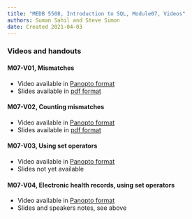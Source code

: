 ```yaml
---
title: "MEDB 5508, Introduction to SQL, Module07, Videos"
authors: Suman Sahil and Steve Simon
date: Created 2021-04-03
---
```


### Videos and handouts

#### M07-V01, Mismatches

+ Video available in [Panopto format][m07v01]
+ Slides available in [pdf format][git1]

#### M07-V02, Counting mismatches

+ Video available in [Panopto format][m07v02]
+ Slides available in [pdf format][git2]

#### M07-V03, Using set operators

+ Video available in [Panopto format][m07v03]
+ Slides not yet available

#### M07-V04, Electronic health records, using set operators

+ Video available in [Panopto format][m07v04]
+ Slides and speakers notes, see above


[git1]: https://github.com/pmean/introduction-to-sql/blob/master/results/m07-v01-mismatches.pdf
[git2]: https://github.com/pmean/introduction-to-sql/blob/master/results/m07-v02-counting-mismatches.pdf

[m07v01]: https://umsystem.hosted.panopto.com/Panopto/Pages/Viewer.aspx?id=60290cf7-f6c7-4e05-8973-aaf40158fcd2
[m07v02]: https://umsystem.hosted.panopto.com/Panopto/Pages/Viewer.aspx?id=902a7780-2684-4495-8fc4-aaf40165ca75
[m07v03]: https://umsystem.hosted.panopto.com/Panopto/Pages/Viewer.aspx?id=25e3a256-fcd6-448c-9fa1-ab10014d349c
[m07v04]: https://umsystem.hosted.panopto.com/Panopto/Pages/Viewer.aspx?id=7cddb2ce-9b84-468a-8252-ab10015b7a19

